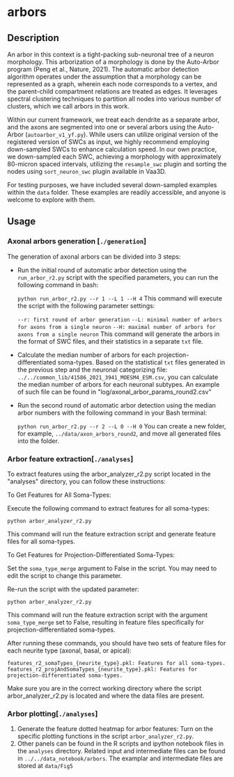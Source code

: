 # arbors
## Description
An arbor in this context is a tight-packing sub-neuronal tree of a neuron morphology. This arborization of a morphology is done by the Auto-Arbor program (Peng et al., Nature, 2021). The automatic arbor detection algorithm operates under the assumption that a morphology can be represented as a graph, wherein each node corresponds to a vertex, and the parent-child compartment relations are treated as edges. It leverages spectral clustering techniques to partition all nodes into various number of clusters, which we call arbors in this work.

Within our current framework, we treat each dendrite as a separate arbor, and the axons are segmented into one or several arbors using the Auto-Arbor (`autoarbor_v1_yf.py`). While users can utilize original version of the registered version of SWCs as input, we highly recommend employing down-sampled SWCs to enhance calculation speed. In our own practice, we down-sampled each SWC, achieving a morphology with approximately 80-micron spaced intervals, utilizing the `resample_swc` plugin and sorting the nodes using `sort_neuron_swc` plugin available in Vaa3D. 

For testing purposes, we have included several down-sampled examples within the `data` folder. These examples are readily accessible, and anyone is welcome to explore with them.


## Usage
### Axonal arbors generation [`./generation`]
The generation of axonal arbors can be divided into 3 steps:
- Run the initial round of automatic arbor detection using the `run_arbor_r2.py` script with the specified parameters, you can run the following command in bash: 

    `python run_arbor_r2.py --r 1 --L 1 --H 4`
This command will execute the script with the following parameter settings:

    `--r: first round of arbor generation`
    `--L: minimal number of arbors for axons from a single neuron`
    `--H: maximal number of arbors for axons from a single neuron`
This command will generate the arbors in the format of SWC files, and their statistics in a separate `txt` file.

- Calculate the median number of arbors for each projection-differentiated soma-types. Based on the statistical `txt` files generated in the previous step and the neuronal categorizing file: `../../common_lib/41586_2021_3941_MOESM4_ESM.csv`, you can calculate the median number of arbors for each neuronal subtypes. An example of such file can be found in "log/axonal_arbor_params_round2.csv"
- Run the second round of automatic arbor detection using the median arbor numbers with the following command in your Bash terminal:

    `python run_arbor_r2.py --r 2 --L 0 --H 0`
    You can create a new folder, for example, `../data/axon_arbors_round2`, and move all generated files into the folder. 
    

### Arbor feature extraction[`./analyses`]
To extract features using the arbor_analyzer_r2.py script located in the "analyses" directory, you can follow these instructions:

To Get Features for All Soma-Types:

Execute the following command to extract features for all soma-types:

    python arbor_analyzer_r2.py
This command will run the feature extraction script and generate feature files for all soma-types.

To Get Features for Projection-Differentiated Soma-Types:

Set the `soma_type_merge` argument to False in the script. You may need to edit the script to change this parameter.

Re-run the script with the updated parameter:

    python arbor_analyzer_r2.py
This command will run the feature extraction script with the argument `soma_type_merge` set to False, resulting in feature files specifically for projection-differentiated soma-types.

After running these commands, you should have two sets of feature files for each neurite type (axonal, basal, or apical):

    features_r2_somaTypes_{neurite_type}.pkl: Features for all soma-types.
    features_r2_projAndSomaTypes_{neurite_type}.pkl: Features for projection-differentiated soma-types.
Make sure you are in the correct working directory where the script arbor_analyzer_r2.py is located and where the data files are present.


### Arbor plotting[`./analyses`]
1. Generate the feature dotted heatmap for arbor features: Turn on the specific plotting functions in the script `arbor_analyzer_r2.py`. 
2. Other panels can be found in the R scripts and ipython notebook files in the `analyses` directory. Related input and intermediate files can be found in `../../data_notebook/arbors`. The examplar and intermediate files are stored at `data/Fig5`

